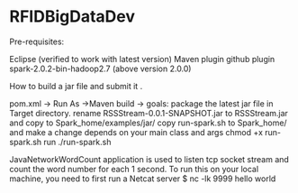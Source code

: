 # RFIDBigDataDev 


Pre-requisites:

Eclipse  (verified to work with latest version)
Maven plugin 
github plugin 
spark-2.0.2-bin-hadoop2.7 (above version 2.0.0)

How to build a jar file and submit it .

pom.xml -> Run As ->Maven build -> goals: package 
the latest jar file in Target directory.
rename RSSStream-0.0.1-SNAPSHOT.jar to RSSStream.jar and copy to Spark_home/examples/jar/
copy run-spark.sh to Spark_home/  and make a change depends on your main class and args 
chmod +x run-spark.sh 
run ./run-spark.sh

JavaNetworkWordCount application is used to listen tcp socket stream and count the word number for each 1 second. 
  To run this on your local machine, you need to first run a Netcat server
$ nc -lk 9999
  hello world
  
